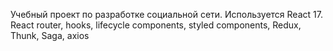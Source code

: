 Учебный проект по разработке социальной сети. 
Используется React 17. React router, hooks, lifecycle components, styled components, Redux, Thunk, Saga, axios
